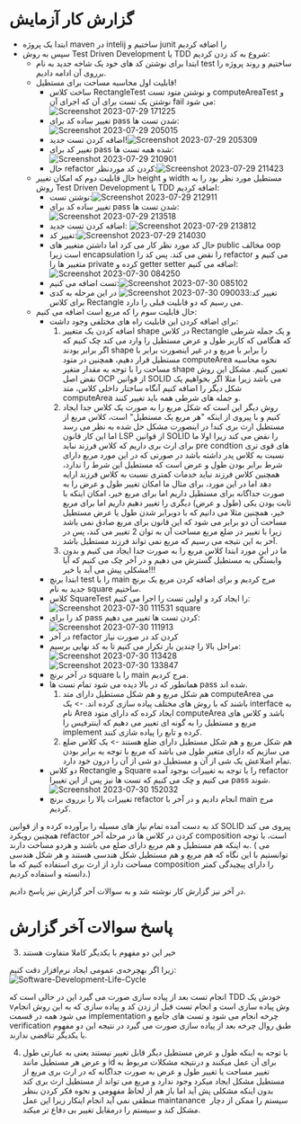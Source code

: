 # گزارش کار آزمایش
- ابتدا یک پروژه maven  در intelij ساختیم و junit را اضافه کردیم
- سپس به روش Test Driven Development یا TDD شروع به کد زدن کردیم:
    - ابتدا برای نوشتن کد های خود یک شاخه جدید به نام test ساختیم و روند پروژه را برروی آن ادامه دادیم.
    - قابلیت اول محاسبه مساحت برای مستطیل!
      - ساخت کلاس RectangleTest و نوشتن متود تست computeAreaTest و نوشتن یک تست برای آن که اجرای آن fail می شود:![Screenshot 2023-07-29 171225](https://github.com/hamedrashidpour/AZ_software_2/assets/45601809/36e8b794-2ec2-46fa-8066-216d03f3c077)
      - تغییر ساده کد برای pass شدن تست ها:![Screenshot 2023-07-29 205015](https://github.com/hamedrashidpour/AZ_software_2/assets/45601809/efd42a25-c85a-4b04-8d98-b92c1580f194)
      - اضافه کردن تست جدید!![Screenshot 2023-07-29 205309](https://github.com/hamedrashidpour/AZ_software_2/assets/45601809/d8623016-8354-4606-9446-fc30e98d5a20)
      - تغییر کد برای pass شده همه تست ها:![Screenshot 2023-07-29 210901](https://github.com/hamedrashidpour/AZ_software_2/assets/45601809/a1dd76d3-eb2d-4ee9-9fe4-725cb92ed0b8)
      - حال refactor کردن کد موردنظر:![Screenshot 2023-07-29 211423](https://github.com/hamedrashidpour/AZ_software_2/assets/45601809/3ff407f4-81d8-4e73-be22-db4ce2fb73f7)
    - حال قابلیت دوم که امکان تغییر height  و width مستطیل مورد نظر بود را به روش Test Driven Development یا TDD اضافه کردیم:
      - نوشتن تست:![Screenshot 2023-07-29 212911](https://github.com/hamedrashidpour/AZ_software_2/assets/45601809/d3c02333-2581-422e-8c10-d38bdd993821)
      - تغییر ساده کد برای pass شدن تست ها:![Screenshot 2023-07-29 213518](https://github.com/hamedrashidpour/AZ_software_2/assets/45601809/fd34322a-9375-4aee-aeb2-e6d35d205a39)
      - اضافه کردن تست جدید: ![Screenshot 2023-07-29 213812](https://github.com/hamedrashidpour/AZ_software_2/assets/45601809/c160b431-31c6-4cd7-bc2e-220ea0da6879)
      - تغییر کد:![Screenshot 2023-07-29 214030](https://github.com/hamedrashidpour/AZ_software_2/assets/45601809/c880024d-90d5-4a76-8451-8307525769ce)
      - حال کد مورد نظر کار می کرد اما داشتن متغییر های public مخالف oop است زیرا encapsulation را نقض می کند. پس کد را refactor می کنیم و متغییر ها را private کرده و getter setter اضافه می کنیم:![Screenshot 2023-07-30 084250](https://github.com/hamedrashidpour/AZ_software_2/assets/45601809/51089fcd-12b3-4435-9181-16a95a6d7c61)
      - تست اضافه می کنیم:![Screenshot 2023-07-30 085102](https://github.com/hamedrashidpour/AZ_software_2/assets/45601809/3809273c-c51d-45d0-b989-79c91b45b5e3)
      - تغییر کد:![Screenshot 2023-07-30 090033](https://github.com/hamedrashidpour/AZ_software_2/assets/45601809/623405e0-4626-4f89-8978-14f9047ff436)
در این مرحله به کدی برای کلاس Rectangle می رسیم که دو قابلیت قبلی را دارد.
    - حال قابلیت سوم را که مربع است اضافه می کنیم:
      - برای اضافه کردن این قابلیت راه های مختلفی وجود داشت:
        1. اضافه کردن یک متغییر shape در کلاس Rectangle و یک جمله شرطی که هنگامی که کاربر طول و عرض مستطیل را وارد می کند چک کنیم که اگر برابر بودند shape را برابر با مربع و در غیر اینصورت برابر با مستطیل قرار دهیم، همچنین در متود computeArea نحوه محاسبه مساحت را با توجه به مقدار متغیر shape تعیین کنیم. مشکل این روش نقض اصل OCP از قوانین SOLID می باشد زیرا مثلا اگر بخواهیم یک شکل دیگر را اضافه کنیم آنگاه ساختار داخلی کلاس، متد computeArea و جمله های شرطی همه باید تغییر کنند.
        2. روش دیگر این است که شکل مربع را به صورت یک کلاس جدا ایجاد کنیم و با پیروی از اینکه "هر مربع یک مستطیل" است، کلاس مربع از مستطیل ارث بری کند! در اینصورت مشکل حل شده به نظر می رسد اما این کار قانون LSP از قوانین SOLID را نقض می کند زیرا اولا ما برای ارث بری داریم که کلاس فرزند نباید pre condtion های قوی تری نسبت به کلاس پدر داشته باشد در صورتی که در این مورد مربع دارای شرط برابر بودن طول و عرض است که مستطیل این شرط را ندارد، همچنین کلاس فرزند نباید خدمات کمتری نسبت به کلاس فرزند ارایه دهد اما در این مورد، برای مثال ما امکان تغییر طول و عرض را به صورت جداگانه برای مستطیل داریم اما برای مربع خیر، امکان اینکه با ثابت بودن یکی (طول و عرض) دیگری را تغییر دهیم داریم اما برای مربع خیر، همچنین مثلا می دانیم که با دوبرابر شدن طول یا عرض مستطیل مساحت آن دو برابر می شود که این قانون برای مربع صادق نمی باشد زیرا با تغییر در ضلع مربع مساحت آن به توان 2 تغییر می کند، پس در آخر به این نتیجه می رسیم که مربع نمی تواند فرزند مستطیل باشد.
        3. ما در این مورد ابتدا کلاس مربع را به صورت جدا ایجاد می کنیم و بدون وابستگی به مستطیل گسترش می دهیم و در آخر چک می کنیم که آیا مشکلی پیش می آید یا خیر!!!
      - ابتدا برنچ test را با main  مرج کردیم و برای اضافه کردن مربع یک برنچ جدید به نام square ساختیم.
      - کلاس SquareTest را ایجاد کرد و اولین تست را اجرا می کنیم:![Screenshot 2023-07-30 111531 square](https://github.com/hamedrashidpour/AZ_software_2/assets/45601809/b197daf6-db5b-4834-8b9a-1c6b828605c5)
      - کد را برای pass کردن تست ها تغییر می دهیم:![Screenshot 2023-07-30 111913](https://github.com/hamedrashidpour/AZ_software_2/assets/45601809/e2383c63-b957-4bf9-baad-b3f979814e4a)
      - در آخر refactor کردن کد در صورت نیاز
      - مراحل بالا را چندین بار تکرار می کنیم تا به کد نهایی برسیم:![Screenshot 2023-07-30 113428](https://github.com/hamedrashidpour/AZ_software_2/assets/45601809/5f837549-1c52-44b4-934f-064a233a3744) ![Screenshot 2023-07-30 133847](https://github.com/hamedrashidpour/AZ_software_2/assets/45601809/bcb031ee-03ee-4bba-9a09-b09b71b5eeac)
      - در آخر برنچ square را با main مرج کردیم.
      - همانطور که در بالا دیده می شود تمام تست ها pass شده اند.
        1. هم شکل مربع و هم شکل مستطیل دارای متد computeArea می باشند که با روش های مختلف پیاده سازی کرده اند.     -> یک interface به نام Area ایجاد کرده که دارای متود computeArea باشد و کلاس های مربع و مستطیل را به گونه ای تغییر می دهیم که اینترفیس را implement کرده و تابع را پیاده شازی کنند.
        2. هم شکل مربع و هم شکل مستطیل دارای ضلع هستند -> یک کلاس ضلع می سازیم که دارای متغیر طول می باشد که مربع با توجه به برابر بودن تمام اضلاعش یک شی از آن و مستطیل دو شی از آن را درون خود دارد.
      - دو کلاس Rectangle و Square را با توجه به تغییرات بوجود آمده refactor می کنیم و چک می کنیم که تست ها نیز پس از این تغییرا pass شوند.![Screenshot 2023-07-30 152032](https://github.com/hamedrashidpour/AZ_software_2/assets/45601809/0a0da6a5-867e-40c2-903a-61d922248bb4)
      - تغییرات بالا را برروی برنچ refactor انجام دادیم و در آخر با main مرج کردیم.
    
کد به دست آمده تمام نیاز های مسیله را برآورده کرده و از قوانین SOLID پیروی می کند همچنین رویکرد refactor کردن در کلاس ها در مرحله آخر composition است، با توجه به اینکه هم مستطیل و هم مربع دارای ضلع می باشند و هردو مساحت دارند. ( می توانستیم با این نگاه که هم مربع و هم مستطیل شکل هندسی هستند و هر شکل هندسی مساحت دارد از ارث بری استفاده کنیم که ما composition را دارای پیچیدگی کمتر دانسته و استفاده کردیم.)

در آخر نیز گزارش کار نوشته شد و به سوالات آخر گزارش نیز پاسخ دادیم.

# پاسخ سوالات آخر گزارش
3. خیر این دو مفهوم با یکدیگر کاملا متفاوت هستند 

زیرا اگر بهچرخه‌ی عمومی ایجاد نرم‌افزار دقت کنیم:![Software-Development-Life-Cycle](https://github.com/hamedrashidpour/AZ_software_2/assets/45601809/be822370-ab81-42ff-b4d3-360e53ecbb52)

انجام تست بعد از پیاده سازی صورت می گیرد این در حالی است که TDD خودش یک vوش پیاده سازی است و انجام تست قبل از زدن کد و پیاده سازی که به این روش انجام می شود همه در قسمت implementation چرخه انجام می شود و تست های جامع و verification طبق روال چرخه بعد از پیاده سازی صورت می گیرد در نتیجه این دو مفهوم با یکدیگر تناقضی ندارند.

4. با توجه به اینکه طول و عرض مستطیل دیگر قابل تغییر نیستند یعنی به عبارتی طول و عرض هر مستطیل مانند id برای آن عمل میکنند و درنتیجه مشکلات مربوط به تغییر مساحت یا تغییر طول و عرض به صورت جداگانه که در ارث بری مربع از مستطیل مشکل ایجاد میکرد وجود ندارد و مربع می تواند از مستطیل ارث بری کند بدون اینکه مشکلی پش آید اما باز هم از لحاظ مفهومی و نحوه فکر کردن بنظر منطقی نمی آید انجام اینکار زیرا این عمل maintanance  سیستم را ممکن از دچار مشکل کند و سیستم را درمقابل تغییر بی دفاع تر میکند.
